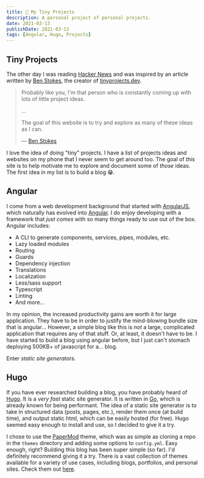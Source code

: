 ```yaml
---
title: 🚀 My Tiny Projects
description: A personal project of personal projects.
date: 2021-03-13
publishDate: 2021-03-13
tags: [Angular, Hugo, Projects]
---
```


## Tiny Projects

The other day I was reading [Hacker News][4] and was inspired by an article written by [Ben Stokes][5], the creator of [tinyprojects.dev][1].

> Probably like you, I'm that person who is constantly coming up with lots of little project ideas.
>
> ...
>
> The goal of this website is to try and explore as many of these ideas as I can.
>
> — [Ben Stokes][1]

I love the idea of doing "tiny" projects. I have a list of projects ideas and websites on my phone that I never seem to get around too. The goal of _this_ site is to help motivate me to explore and document some of _those_ ideas. The first idea in my list is to build a blog 😁.

## Angular

I come from a web development background that started with [AngularJS][6], which naturally has evolved into [Angular][7]. I do enjoy developing with a framework that _just comes_ with so many things ready to use out of the box. Angular includes:

- A CLI to generate components, services, pipes, modules, etc.
- Lazy loaded modules
- Routing
- Guards
- Dependency injection
- Translations
- Localization
- Less/sass support
- Typescript
- Linting
- And more...

In my opinion, the increased productivity gains are worth it for large application. They have to be in order to justify the mind-blowing bundle size that is angular... However, a simple blog like this is _not_ a large, complicated application that requires any of that stuff. Or, at least, it doesn't have to be. I have started to build a blog using angular before, but I just can't stomach deploying 500KB+ of javascript for a... blog.

Enter _static site generators_.

## Hugo

If you have ever researched building a blog, you have probably heard of [Hugo][2]. It is a _very fast_ static site generator. It is written in [Go][3], which is already known for being performant. The idea of a static site generator is to take in structured data (posts, pages, etc.), render them once (at build time), and output static html, which can be easily hosted (for free). Hugo seemed easy enough to install and use, so I decided to give it a try.

I chose to use the [PaperMod][8] theme, which was as simple as cloning a repo in the `themes` directory and adding some options to `config.yml`. Easy enough, right? Building this blog has been super simple (so far). I'd definitely recommend giving it a try. There is a vast collection of themes available for a variety of use cases, including blogs, portfolios, and personal sites. Check them out [here][9].

[1]: https://tinyprojects.dev/
[2]: https://gohugo.io
[3]: https://golang.org
[4]: https://news.ycombinator.com
[5]: https://twitter.com/tinyprojectsdev
[6]: https://angularjs.org
[7]: https://angular.io
[8]: https://adityatelange.github.io/hugo-PaperMod/
[9]: https://themes.gohugo.io/
